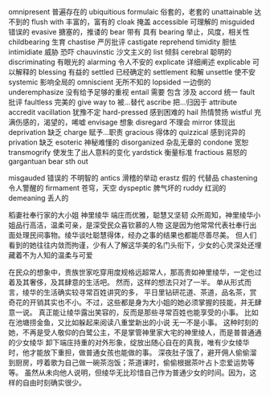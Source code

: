 omnipresent 普遍存在的 ubiquitious
formulaic 俗套的，老套的
unattainable 达不到的
flush with 丰富的，富有的
cloak 掩盖
accessible 可理解的
misguided 错误的
evasive 搪塞的，推诿的
bear 带有 具有
bearing 举止，风度，相关性
childbearing 生育
chastise 严厉批评 castigate reprehend
timidity 胆怯
intimidiate 威胁 恐吓
chauvinstic 沙文主义的
list 倾斜
cerebral 聪明的
discriminating 有眼光的
alarming 令人不安的
explicate 详细阐述
explicable 可以解释的
blessing 有益的
settled 已经确定的
settlement 和解
unsettle 使不安
systemic 影响全局的
omniscient 无所不知的
lopsided 一边倒的
underemphasize 没有给予足够的重视
entail 需要 包含 涉及
accord 统一
fault 批评
faultless 完美的
give way to 被...替代
ascribe 把...归因于 attribute accredit
vacillation 犹豫不定
hard-pressed 感到困难的
hail 热情赞扬
wistful 充满伤感的，渴望的，唏嘘
envisage 想象
disregard 不理会
mirror 体现出
deprivation 缺乏
charge 赋予...职责
gracious 得体的
quizzical 感到诧异的
privation 缺乏
esoteric 神秘难懂的
disorganized 杂乱无章的
condone 宽恕
transmogrify 使发生了出人意料的变化
yardstick 衡量标准
fractious 易怒的
gargantuan
bear sth out

misgauded 错误的 不明智的
antics 滑稽的举动
erastz 假的 代替品
chastening 令人警醒的
firmament 苍穹，天空
dyspeptic 脾气坏的
ruddy 红润的
demeaning 丢人的

稻妻社奉行家的大小姐 神里绫华 端庄而优雅，聪慧又坚韧
众所周知，神里绫华小姐品行高洁，温柔可亲，是深受民众喜钦慕的人物
这是因为他常常代表社奉行出面处理民间事物。绫华谈吐聪慧得体，经办之事的结果也都能尽善尽美。
但人们看到的她往往内敛而拘谨，少有人了解这华美的名门头衔下，少女的心灵深处还埋藏着不为人知的温柔与可爱


在民众的想象中，贵族世家吃穿用度规格远超常人，那高贵如神里绫华，一定也过着及其奢侈，及其肆意的生活吧。
然而，这样的想法只对了一半。
单从形式而言，绫华的生活确实较寻常百姓讲究的多，
平日里钻研花道、茶道，品名茶，赏奇花的开销其实也不小。不过，这些都是身为大小姐的她必须掌握的技能，并无肆意一说。
真正能让绫华露出笑容的，反而是那些寻常百姓也能享受的小事。
比如在池塘捞金鱼，又比如躲起来阅读八重堂新出的小说 无一不是小事。
这种时刻的她，不再是受人敬仰的白鹭公主，不是掌管神里家大宅的神里绫人，而是普普通通的少女绫华
卸下端庄持重的对外形象，绽放出随心自在的真我，唯有少女绫华时，他才能放下重担，做普通女孩也能做的事。
深夜肚子饿了，避开佣人偷偷溜到厨房，哼着歌为自己做一碗茶泡饭；茶道课时，偷偷根据茶叶占卜恋爱运势等等。
虽然从未向他人说明，但绫华无比珍惜自己作为普通少女的时间。因为，这样的自由时刻确实很少。